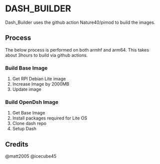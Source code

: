 # DASH_BUILDER

Dash_Builder uses the github action Nature40/pimod to build the images.

## Process
The below process is performed on both armhf and arm64. This takes about 3hours to build via github actions.

### Build Base Image

1. Get RPI Debian Lite image
1. Increase Image by 2000MB
1. Update image

### Build OpenDsh Image

1. Get Base Image
1. Install packages required for Lite OS
1. Clone dash repo
1. Setup Dash

## Credits

@matt2005
@icecube45
